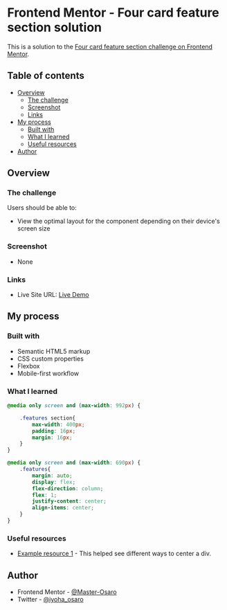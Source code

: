 # Frontend Mentor - Four card feature section solution

This is a solution to the [Four card feature section challenge on Frontend Mentor](https://www.frontendmentor.io/challenges/four-card-feature-section-weK1eFYK).

## Table of contents

- [Overview](#overview)
  - [The challenge](#the-challenge)
  - [Screenshot](#screenshot)
  - [Links](#links)
- [My process](#my-process)
  - [Built with](#built-with)
  - [What I learned](#what-i-learned)
  - [Useful resources](#useful-resources)
- [Author](#author)

## Overview

### The challenge

Users should be able to:

- View the optimal layout for the component depending on their device's screen size

### Screenshot

- None


### Links

- Live Site URL: [Live Demo](https://stunning-moxie-2a6708.netlify.app)

## My process

### Built with

- Semantic HTML5 markup
- CSS custom properties
- Flexbox
- Mobile-first workflow

### What I learned 

```css media queries
@media only screen and (max-width: 992px) {

    .features section{
        max-width: 400px;
        padding: 16px;
        margin: 16px;
    }
}

@media only screen and (max-width: 690px) {
    .features{
        margin: auto;
        display: flex;
        flex-direction: column;
        flex: 1;
        justify-content: center;
        align-items: center;
    }
}
```





### Useful resources

- [Example resource 1](https://blog.hubspot.com/website/center-div-css#:~:text=To%20center%20a%20div%20horizontally%20on%20a%20page%2C%20simply%20set,equally%20between%20the%20two%20margins) - This helped see different ways to center a div.

## Author
- Frontend Mentor - [@Master-Osaro](https://www.frontendmentor.io/profile/yourusername)
- Twitter - [@iyoha_osaro](https://www.twitter.com/yourusername)

